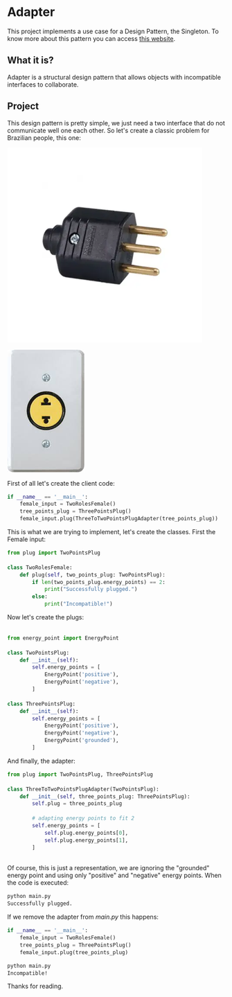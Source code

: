 # Adapter

This project implements a use case for a Design Pattern, the Singleton. To know more about this pattern you can access [this website](https://refactoring.guru/design-patterns/adapter).

## What it is?

Adapter is a structural design pattern that allows objects with incompatible interfaces to collaborate.

## Project

This design pattern is pretty simple, we just need a two interface that do not communicate well one each other. So let's create a classic problem for Brazilian people, this one:

![tomada](/images/macho.webp)

![tomada](/images/femea.jpeg)

First of all let's create the client code:

```python
if __name__ == '__main__':
    female_input = TwoRolesFemale()
    tree_points_plug = ThreePointsPlug()
    female_input.plug(ThreeToTwoPointsPlugAdapter(tree_points_plug))
```

This is what we are trying to implement, let's create the classes. First the Female input:

```python
from plug import TwoPointsPlug

class TwoRolesFemale:
    def plug(self, two_points_plug: TwoPointsPlug):
        if len(two_points_plug.energy_points) == 2:
            print("Successfully plugged.")
        else:
            print("Incompatible!")
```

Now let's create the plugs:

```python

from energy_point import EnergyPoint

class TwoPointsPlug:
    def __init__(self):
        self.energy_points = [
            EnergyPoint('positive'),
            EnergyPoint('negative'),
        ]

class ThreePointsPlug:
    def __init__(self):
        self.energy_points = [
            EnergyPoint('positive'),
            EnergyPoint('negative'),
            EnergyPoint('grounded'),
        ]
```

And finally, the adapter:

```python
from plug import TwoPointsPlug, ThreePointsPlug

class ThreeToTwoPointsPlugAdapter(TwoPointsPlug):
    def __init__(self, three_points_plug: ThreePointsPlug):
        self.plug = three_points_plug

        # adapting energy points to fit 2
        self.energy_points = [
            self.plug.energy_points[0],
            self.plug.energy_points[1],
        ]
    
```

Of course, this is just a representation, we are ignoring the "grounded" energy point and using only "positive" and "negative" energy points. When the code is executed:

```bash
python main.py
Successfully plugged.
```

If we remove the adapter from *main.py* this happens:

```python
if __name__ == '__main__':
    female_input = TwoRolesFemale()
    tree_points_plug = ThreePointsPlug()
    female_input.plug(tree_points_plug)
```

```bash
python main.py
Incompatible!
```

Thanks for reading.
